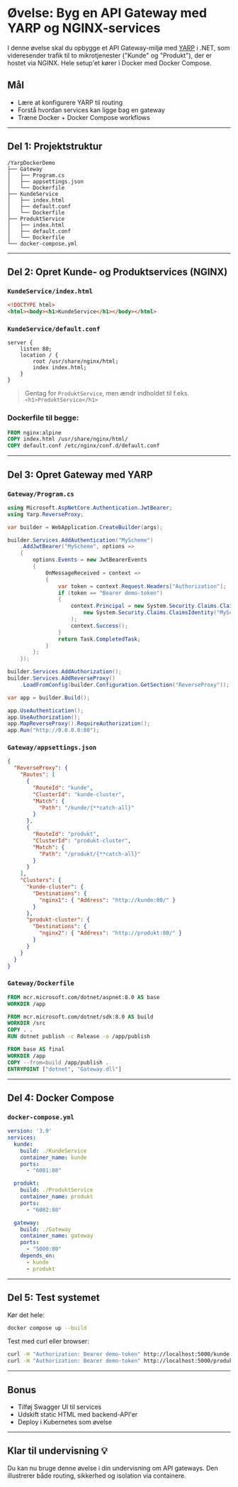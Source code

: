 # Øvelse: Byg en API Gateway med YARP og NGINX-services

I denne øvelse skal du opbygge et API Gateway-miljø med [YARP](https://github.com/microsoft/reverse-proxy) i .NET, som videresender trafik til to mikrotjenester ("Kunde" og "Produkt"), der er hostet via NGINX. Hele setup'et kører i Docker med Docker Compose.

## Mål
- Lære at konfigurere YARP til routing
- Forstå hvordan services kan ligge bag en gateway
- Træne Docker + Docker Compose workflows

---

## Del 1: Projektstruktur

```text
/YarpDockerDemo
├── Gateway
│   ├── Program.cs
│   ├── appsettings.json
│   └── Dockerfile
├── KundeService
│   ├── index.html
│   ├── default.conf
│   └── Dockerfile
├── ProduktService
│   ├── index.html
│   ├── default.conf
│   └── Dockerfile
└── docker-compose.yml
```

---

## Del 2: Opret Kunde- og Produktservices (NGINX)

### `KundeService/index.html`
```html
<!DOCTYPE html>
<html><body><h1>KundeService</h1></body></html>
```

### `KundeService/default.conf`
```nginx
server {
    listen 80;
    location / {
        root /usr/share/nginx/html;
        index index.html;
    }
}
```

> Gentag for `ProduktService`, men ændr indholdet til f.eks. `<h1>ProduktService</h1>`

### Dockerfile til begge:
```Dockerfile
FROM nginx:alpine
COPY index.html /usr/share/nginx/html/
COPY default.conf /etc/nginx/conf.d/default.conf
```

---

## Del 3: Opret Gateway med YARP

### `Gateway/Program.cs`
```csharp
using Microsoft.AspNetCore.Authentication.JwtBearer;
using Yarp.ReverseProxy;

var builder = WebApplication.CreateBuilder(args);

builder.Services.AddAuthentication("MyScheme")
    .AddJwtBearer("MyScheme", options =>
    {
        options.Events = new JwtBearerEvents
        {
            OnMessageReceived = context =>
            {
                var token = context.Request.Headers["Authorization"];
                if (token == "Bearer demo-token")
                {
                    context.Principal = new System.Security.Claims.ClaimsPrincipal(
                        new System.Security.Claims.ClaimsIdentity("MyScheme")
                    );
                    context.Success();
                }
                return Task.CompletedTask;
            }
        };
    });

builder.Services.AddAuthorization();
builder.Services.AddReverseProxy()
    .LoadFromConfig(builder.Configuration.GetSection("ReverseProxy"));

var app = builder.Build();

app.UseAuthentication();
app.UseAuthorization();
app.MapReverseProxy().RequireAuthorization();
app.Run("http://0.0.0.0:80");
```

### `Gateway/appsettings.json`
```json
{
  "ReverseProxy": {
    "Routes": [
      {
        "RouteId": "kunde",
        "ClusterId": "kunde-cluster",
        "Match": {
          "Path": "/kunde/{**catch-all}"
        }
      },
      {
        "RouteId": "produkt",
        "ClusterId": "produkt-cluster",
        "Match": {
          "Path": "/produkt/{**catch-all}"
        }
      }
    ],
    "Clusters": {
      "kunde-cluster": {
        "Destinations": {
          "nginx1": { "Address": "http://kunde:80/" }
        }
      },
      "produkt-cluster": {
        "Destinations": {
          "nginx2": { "Address": "http://produkt:80/" }
        }
      }
    }
  }
}
```

### `Gateway/Dockerfile`
```Dockerfile
FROM mcr.microsoft.com/dotnet/aspnet:8.0 AS base
WORKDIR /app

FROM mcr.microsoft.com/dotnet/sdk:8.0 AS build
WORKDIR /src
COPY . .
RUN dotnet publish -c Release -o /app/publish

FROM base AS final
WORKDIR /app
COPY --from=build /app/publish .
ENTRYPOINT ["dotnet", "Gateway.dll"]
```

---

## Del 4: Docker Compose

### `docker-compose.yml`
```yaml
version: '3.9'
services:
  kunde:
    build: ./KundeService
    container_name: kunde
    ports:
      - "6001:80"

  produkt:
    build: ./ProduktService
    container_name: produkt
    ports:
      - "6002:80"

  gateway:
    build: ./Gateway
    container_name: gateway
    ports:
      - "5000:80"
    depends_on:
      - kunde
      - produkt
```

---

## Del 5: Test systemet

Kør det hele:
```bash
docker compose up --build
```

Test med curl eller browser:
```bash
curl -H "Authorization: Bearer demo-token" http://localhost:5000/kunde
curl -H "Authorization: Bearer demo-token" http://localhost:5000/produkt
```

---

## Bonus
- Tilføj Swagger UI til services
- Udskift static HTML med backend-API'er
- Deploy i Kubernetes som øvelse

---

## Klar til undervisning 💡
Du kan nu bruge denne øvelse i din undervisning om API gateways. Den illustrerer både routing, sikkerhed og isolation via containere.

